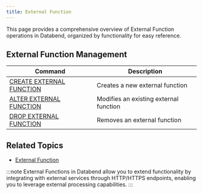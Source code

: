 ```yaml
---
title: External Function
---
```


This page provides a comprehensive overview of External Function operations in Databend, organized by functionality for easy reference.

## External Function Management

| Command | Description |
|---------|-------------|
| [CREATE EXTERNAL FUNCTION](ddl-create-function.md) | Creates a new external function |
| [ALTER EXTERNAL FUNCTION](ddl-alter-function.md) | Modifies an existing external function |
| [DROP EXTERNAL FUNCTION](ddl-drop-function.md) | Removes an external function |

## Related Topics

- [External Function](/guides/query/external-function)

:::note
External Functions in Databend allow you to extend functionality by integrating with external services through HTTP/HTTPS endpoints, enabling you to leverage external processing capabilities.
:::